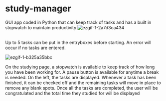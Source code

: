 # study-manager
GUI app coded in Python that can keep track of tasks and has a built in stopwatch to maintain productivity
![ezgif-1-2a7d3ca434](https://user-images.githubusercontent.com/102619047/181864959-61b4bb93-746a-4257-8456-02711b344150.gif)


<br/>
Up to 5 tasks can be put in the entryboxes before starting. An error will occur if no tasks are entered. 

![ezgif-1-b325a35bbc](https://user-images.githubusercontent.com/102619047/181864678-9f346d66-cd8f-4f9a-bd5f-5fcf744ee8a2.gif)

On the studying page, a stopwatch is available to keep track of how long you have been working for. A pause button is available for anytime a break is needed. On the left, the tasks are displayed. Whenever a task has been finished, it can be checked off and the remaining tasks will move in place to remove any blank spots. Once all the tasks are completed, the user will be congratulated and the total time they studied for will be displayed

